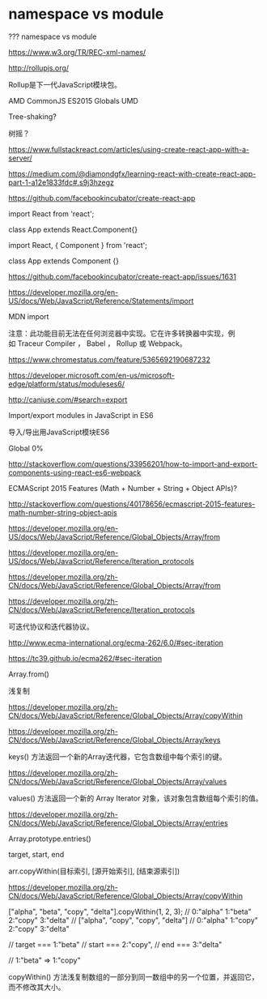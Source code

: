 # namespace vs module


??? namespace vs module

https://www.w3.org/TR/REC-xml-names/

http://rollupjs.org/

Rollup是下一代JavaScript模块包。

AMD  CommonJS  ES2015  Globals  UMD  



Tree-shaking?

树摇？



https://www.fullstackreact.com/articles/using-create-react-app-with-a-server/

https://medium.com/@diamondgfx/learning-react-with-create-react-app-part-1-a12e1833fdc#.s9j3hzegz


https://github.com/facebookincubator/create-react-app


import React from 'react';

class App extends React.Component{}


import React, { Component } from 'react';

class App extends Component {}



https://github.com/facebookincubator/create-react-app/issues/1631


https://developer.mozilla.org/en-US/docs/Web/JavaScript/Reference/Statements/import

MDN import

注意：此功能目前无法在任何浏览器中实现。它在许多转换器中实现，例如 Traceur Compiler ， Babel ， Rollup 或 Webpack。


https://www.chromestatus.com/feature/5365692190687232

https://developer.microsoft.com/en-us/microsoft-edge/platform/status/moduleses6/




http://caniuse.com/#search=export

Import/export modules in JavaScript in ES6

导入/导出用JavaScript模块ES6

Global  0%


http://stackoverflow.com/questions/33956201/how-to-import-and-export-components-using-react-es6-webpack






ECMAScript 2015 Features (Math + Number + String + Object APIs)?


http://stackoverflow.com/questions/40178656/ecmascript-2015-features-math-number-string-object-apis


https://developer.mozilla.org/en-US/docs/Web/JavaScript/Reference/Global_Objects/Array/from

https://developer.mozilla.org/en-US/docs/Web/JavaScript/Reference/Iteration_protocols



https://developer.mozilla.org/zh-CN/docs/Web/JavaScript/Reference/Global_Objects/Array/from 

https://developer.mozilla.org/zh-CN/docs/Web/JavaScript/Reference/Iteration_protocols

可迭代协议和迭代器协议。

http://www.ecma-international.org/ecma-262/6.0/#sec-iteration

https://tc39.github.io/ecma262/#sec-iteration


Array.from()


浅复制

https://developer.mozilla.org/zh-CN/docs/Web/JavaScript/Reference/Global_Objects/Array/copyWithin




https://developer.mozilla.org/zh-CN/docs/Web/JavaScript/Reference/Global_Objects/Array/keys


keys() 方法返回一个新的Array迭代器，它包含数组中每个索引的键。

https://developer.mozilla.org/zh-CN/docs/Web/JavaScript/Reference/Global_Objects/Array/values

values() 方法返回一个新的 Array Iterator 对象，该对象包含数组每个索引的值。


https://developer.mozilla.org/zh-CN/docs/Web/JavaScript/Reference/Global_Objects/Array/entries


Array.prototype.entries()


target, start, end

arr.copyWithin(目标索引, [源开始索引], [结束源索引])

https://developer.mozilla.org/zh-CN/docs/Web/JavaScript/Reference/Global_Objects/Array/copyWithin


["alpha", "beta", "copy", "delta"].copyWithin(1, 2, 3);
// 0:"alpha" 1:"beta" 2:"copy" 3:"delta"
// ["alpha", "copy", "copy", "delta"]
// 0:"alpha" 1:"copy" 2:"copy" 3:"delta"

// target === 1:"beta"
// start === 2:"copy", 
// end === 3:"delta"

// 1:"beta" => 1:"copy"

copyWithin() 方法浅复制数组的一部分到同一数组中的另一个位置，并返回它，而不修改其大小。
